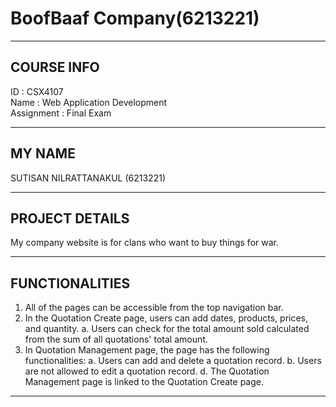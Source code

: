 # BoofBaaf Company(6213221)
----------------------------------------------------

## COURSE INFO
ID : CSX4107 <br />
Name : Web Application Development <br />
Assignment : Final Exam

----------------------------------------------------

## MY NAME
SUTISAN NILRATTANAKUL (6213221) <br />

----------------------------------------------------

## PROJECT DETAILS
My company website is for clans who want to buy things for war. <br />

----------------------------------------------------

## FUNCTIONALITIES
1. All of the pages can be accessible from the top navigation bar.
2. In the Quotation Create page, users can add dates, products, prices, and quantity.
    a. Users can check for the total amount sold calculated from the sum of all quotations' total amount.
3. In Quotation Management page, the page has the following functionalities:
		a. Users can add and delete a quotation record.
		b. Users are not allowed to edit a quotation record.
		d. The Quotation Management page is linked to the Quotation Create page.


----------------------------------------------------
